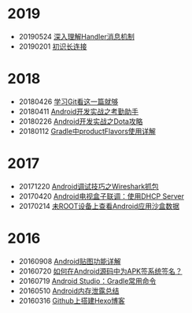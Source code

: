 # 2019
* 20190524 [深入理解Handler消息机制](https://github.com/ckj375/Android-Tech-Stack/blob/master/posts/android-handler.md)
* 20190201 [初识长连接](https://github.com/ckj375/Blog/blob/master/posts/long-connection.md)

# 2018
* 20180426 [学习Git看这一篇就够](https://github.com/ckj375/Blog/blob/master/posts/git.md)
* 20180411 [Android开发实战之考勤助手](https://github.com/ckj375/Blog/blob/master/posts/attendance-assistant.md)
* 20180226 [Android开发实战之Dota攻略](https://github.com/ckj375/Blog/blob/master/posts/dotaguide.md)
* 20180112 [Gradle中productFlavors使用详解](https://github.com/ckj375/Blog/blob/master/posts/android-gradle-productflavors.md)

# 2017
* 20171220 [Android调试技巧之Wireshark抓包](https://github.com/ckj375/Blog/blob/master/posts/android-debug-wireshark.md)
* 20170420 [Android电视盒子联调：使用DHCP Server](https://github.com/ckj375/Blog/blob/master/posts/dhcp-server.md)
* 20170214 [未ROOT设备上查看Android应用沙盒数据](https://github.com/ckj375/Blog/blob/master/posts/android-run-as.md)

# 2016
* 20160908 [Android贴图功能详解](https://github.com/ckj375/Blog/blob/master/posts/android-sticker.md)
* 20160720 [如何在Android源码中为APK签系统签名？](https://github.com/ckj375/Blog/blob/master/posts/android-source-signature.md)
* 20160719 [Android Studio：Gradle常用命令](https://github.com/ckj375/Blog/blob/master/posts/android-studio-gradle.md)
* 20160510 [Android内存泄露总结](https://github.com/ckj375/Blog/blob/master/posts/android-memory-leak.md)
* 20160316 [Github上搭建Hexo博客](https://github.com/ckj375/Blog/blob/master/posts/github-hexo-blog.md)
